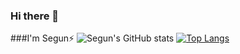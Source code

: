 ### Hi there 👋
###I'm  Segun⚡
![Segun's GitHub stats](https://github-readme-stats.vercel.app/api?username=lil-dev16&show_icons=true&theme=radical)
[![Top Langs](https://github-readme-stats.vercel.app/api/top-langs/?username=lil-dev16&layout=compact)](https://github.com/anuraghazra/github-readme-stats)

<!--
**lil-dev16/lil-dev16** is a ✨ _special_ ✨ repository because its `README.md` (this file) appears on your GitHub profile.

Here are some ideas to get you started:

- 🔭 I’m currently working on ...
- 🌱 I’m currently learning ...
- 👯 I’m looking to collaborate on ...
- 🤔 I’m looking for help with ...
- 💬 Ask me about ...
- 📫 How to reach me: ...
- 😄 Pronouns: ...
- ⚡ Fun fact: ...
-->
